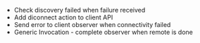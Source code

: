 
- Check discovery failed when failure received
- Add diconnect action to client API
- Send error to client observer when connectivity failed
- Generic Invocation - complete observer when remote is done